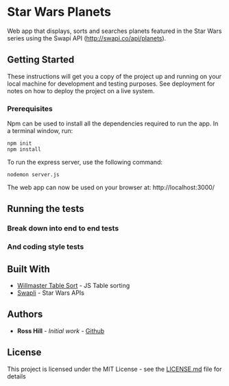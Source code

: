 # Star Wars Planets

Web app that displays, sorts and searches planets featured in the Star Wars series using the Swapi API (http://swapi.co/api/planets).

## Getting Started

These instructions will get you a copy of the project up and running on your local machine for development and testing purposes. See deployment for notes on how to deploy the project on a live system.

### Prerequisites

Npm can be used to install all the dependencies required to run the app. In a terminal window, run:

```
npm init
npm install
```

To run the express server, use the following command:
```
nodemon server.js
```

The web app can now be used on your browser at: http://localhost:3000/


## Running the tests


### Break down into end to end tests


### And coding style tests


## Built With

* [Willmaster Table Sort](https://www.willmaster.com/) - JS Table sorting 
* [Swapli](http://swapi.co/api/) - Star Wars APIs

## Authors

* **Ross Hill** - *Initial work* - [Github](https://github.com/rossghill)

## License

This project is licensed under the MIT License - see the [LICENSE.md](LICENSE.md) file for details